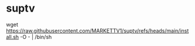 # suptv


wget https://raw.githubusercontent.com/MARKETTV1/suptv/refs/heads/main/install.sh -O - | /bin/sh
